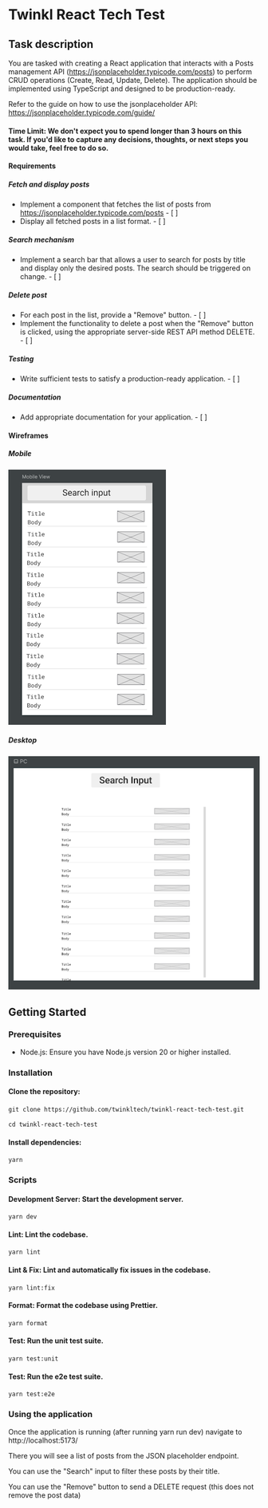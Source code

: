 # Twinkl React Tech Test

## Task description

You are tasked with creating a React application that interacts with a Posts management API (https://jsonplaceholder.typicode.com/posts) to perform CRUD operations (Create, Read, Update, Delete). The application should be implemented using TypeScript and designed to be production-ready.

Refer to the guide on how to use the jsonplaceholder API:
https://jsonplaceholder.typicode.com/guide/

#### Time Limit: We don't expect you to spend longer than 3 hours on this task. If you'd like to capture any decisions, thoughts, or next steps you would take, feel free to do so.

#### Requirements

##### Fetch and display posts

- Implement a component that fetches the list of posts from https://jsonplaceholder.typicode.com/posts - [ ]
- Display all fetched posts in a list format. - [ ]

##### Search mechanism

- Implement a search bar that allows a user to search for posts by title and display only the desired posts. The search should be triggered on change. - [ ]

##### Delete post

- For each post in the list, provide a "Remove" button. - [ ]
- Implement the functionality to delete a post when the "Remove" button is clicked, using the appropriate server-side REST API method DELETE. - [ ]

##### Testing

- Write sufficient tests to satisfy a production-ready application. - [ ]

##### Documentation

- Add appropriate documentation for your application. - [ ]

#### Wireframes

##### Mobile

![mobile_view](src/assets/mobile_view.png?raw=true)

##### Desktop

![pc_view](src/assets/pc_view.png?raw=true)

## Getting Started

### Prerequisites

- Node.js: Ensure you have Node.js version 20 or higher installed.

### Installation

#### Clone the repository:

```
git clone https://github.com/twinkltech/twinkl-react-tech-test.git
```

```
cd twinkl-react-tech-test
```

#### Install dependencies:

```
yarn
```

### Scripts

#### Development Server: Start the development server.

```
yarn dev
```

#### Lint: Lint the codebase.

```
yarn lint
```

#### Lint & Fix: Lint and automatically fix issues in the codebase.

```
yarn lint:fix
```

#### Format: Format the codebase using Prettier.

```
yarn format
```

#### Test: Run the unit test suite.

```
yarn test:unit
```

#### Test: Run the e2e test suite.

```
yarn test:e2e
```

### Using the application

Once the application is running (after running yarn run dev) navigate to http://localhost:5173/

There you will see a list of posts from the JSON placeholder endpoint.

You can use the "Search" input to filter these posts by their title.

You can use the "Remove" button to send a DELETE request (this does not remove the post data)
